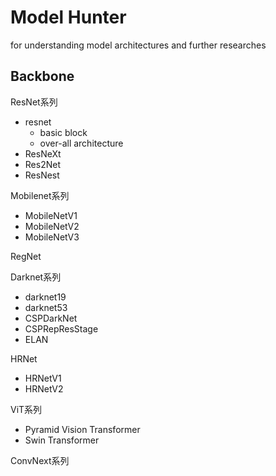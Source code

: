 # Model Hunter

for understanding model architectures and further researches 

## Backbone
ResNet系列
  * resnet
    * basic block
    * over-all architecture
  * ResNeXt
  * Res2Net
  * ResNest

Mobilenet系列
  * MobileNetV1
  * MobileNetV2
  * MobileNetV3
  
RegNet

Darknet系列
  * darknet19
  * darknet53
  * CSPDarkNet
  * CSPRepResStage
  * ELAN
  
HRNet
  * HRNetV1
  * HRNetV2
  
ViT系列
  * Pyramid Vision Transformer
  * Swin Transformer
  
ConvNext系列
